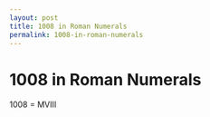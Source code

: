 ```yaml
---
layout: post
title: 1008 in Roman Numerals
permalink: 1008-in-roman-numerals
---
```


# 1008 in Roman Numerals

1008 = MVIII

